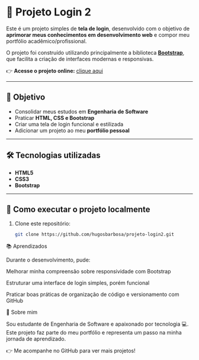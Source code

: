 # 🔐 Projeto Login 2  

Este é um projeto simples de **tela de login**, desenvolvido com o objetivo de **aprimorar meus conhecimentos em desenvolvimento web** e compor meu portfólio acadêmico/profissional.  

O projeto foi construído utilizando principalmente a biblioteca **[Bootstrap](https://getbootstrap.com/)**, que facilita a criação de interfaces modernas e responsivas.  

👉 **Acesse o projeto online:** [clique aqui](https://hugosbarbosa.github.io/projeto-login2/)  

---

## 🎯 Objetivo  

- Consolidar meus estudos em **Engenharia de Software**  
- Praticar **HTML, CSS e Bootstrap**  
- Criar uma tela de login funcional e estilizada  
- Adicionar um projeto ao meu **portfólio pessoal**  

---

## 🛠️ Tecnologias utilizadas  

- **HTML5**  
- **CSS3**  
- **Bootstrap**  

---

## 🚀 Como executar o projeto localmente  

1. Clone este repositório:  
   ```bash
   git clone https://github.com/hugosbarbosa/projeto-login2.git

📚 Aprendizados

Durante o desenvolvimento, pude:

Melhorar minha compreensão sobre responsividade com Bootstrap

Estruturar uma interface de login simples, porém funcional

Praticar boas práticas de organização de código e versionamento com GitHub

📌 Sobre mim

Sou estudante de Engenharia de Software e apaixonado por tecnologia 💻.
Este projeto faz parte do meu portfólio e representa um passo na minha jornada de aprendizado.

👉 Me acompanhe no GitHub para ver mais projetos!
